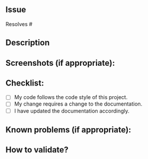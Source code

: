 
## Issue 
Resolves #
<!-- Link the pull request's respective issue -->

## Description
<!--- Describe your changes in detail -->

## Screenshots (if appropriate):
<!--- You may want to show a new page functionality, for example -->
<!--- If not appropriate, just delete this topic -->

## Checklist:
<!--- Go over all the following points, and put an `x` in all the boxes that apply. -->
<!--- If you're unsure about any of these, don't hesitate to ask. We're here to help! -->
- [ ] My code follows the code style of this project.
- [ ] My change requires a change to the documentation.
- [ ] I have updated the documentation accordingly.

## Known problems (if appropriate):
<!--- Your PR will not always be perfect and it can still be accepted. List some points for improvement. -->
<!--- If not appropriate, just delete this topic -->

## How to validate?
<!--- Give tips on how the reviewer of this PR does to validate what was done? (not always obvious) -->
